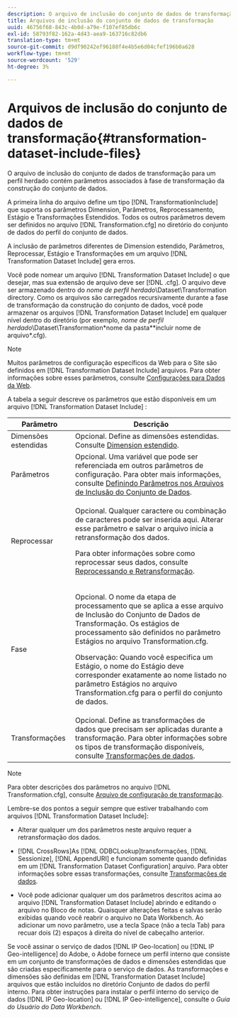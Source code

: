```yaml
---
description: O arquivo de inclusão do conjunto de dados de transformação para um perfil herdado contém parâmetros associados à fase de transformação da construção do conjunto de dados.
title: Arquivos de inclusão do conjunto de dados de transformação
uuid: 46756f68-843c-4b0d-a79e-f107ef85db6c
exl-id: 58793f82-162a-4d43-aea9-163716c82db6
translation-type: tm+mt
source-git-commit: d9df90242ef96188f4e4b5e6d04cfef196b0a628
workflow-type: tm+mt
source-wordcount: '529'
ht-degree: 3%

---
```


# Arquivos de inclusão do conjunto de dados de transformação{#transformation-dataset-include-files}

O arquivo de inclusão do conjunto de dados de transformação para um perfil herdado contém parâmetros associados à fase de transformação da construção do conjunto de dados.

A primeira linha do arquivo define um tipo [!DNL TransformationInclude] que suporta os parâmetros Dimension, Parâmetros, Reprocessamento, Estágio e Transformações Estendidos. Todos os outros parâmetros devem ser definidos no arquivo [!DNL Transformation.cfg] no diretório do conjunto de dados do perfil do conjunto de dados.

A inclusão de parâmetros diferentes de Dimension estendido, Parâmetros, Reprocessar, Estágio e Transformações em um arquivo [!DNL Transformation Dataset Include] gera erros.

Você pode nomear um arquivo [!DNL Transformation Dataset Include] o que desejar, mas sua extensão de arquivo deve ser [!DNL .cfg]. O arquivo deve ser armazenado dentro do *nome de perfil herdado*\Dataset\Transformation directory. Como os arquivos são carregados recursivamente durante a fase de transformação da construção do conjunto de dados, você pode armazenar os arquivos [!DNL Transformation Dataset Include] em qualquer nível dentro do diretório (por exemplo, *nome de perfil herdado*\Dataset\Transformation\*nome da pasta*\*incluir nome de arquivo*.cfg).

>[!NOTE]
>
>Muitos parâmetros de configuração específicos da Web para o Site são definidos em [!DNL Transformation Dataset Include] arquivos. Para obter informações sobre esses parâmetros, consulte [Configurações para Dados da Web](../../../../home/c-dataset-const-proc/c-config-web-data/c-config-web-data.md#concept-9a306b65483a484bb3f6f3c1d7e77519).

A tabela a seguir descreve os parâmetros que estão disponíveis em um arquivo [!DNL Transformation Dataset Include] :

<table id="table_7BD343888D9145BCBA889B531A4D18F8"> 
 <thead> 
  <tr> 
   <th colname="col1" class="entry"> Parâmetro </th> 
   <th colname="col2" class="entry"> Descrição </th> 
  </tr> 
 </thead>
 <tbody> 
  <tr> 
   <td colname="col1"> Dimensões estendidas </td> 
   <td colname="col2"> Opcional. Define as dimensões estendidas. Consulte <a href="../../../../home/c-dataset-const-proc/c-ex-dim/c-abt-ex-dim.md"> Dimension estendido</a>. </td> 
  </tr> 
  <tr> 
   <td colname="col1"> Parâmetros </td> 
   <td colname="col2"> Opcional. Uma variável que pode ser referenciada em outros parâmetros de configuração. Para obter mais informações, consulte <a href="../../../../home/c-dataset-const-proc/c-dataset-inc-files/c-def-param-dataset-inc-files/c-def-param-dataset-inc-files.md#concept-5ad06acc8dc44bf2a99643fafdd56b50"> Definindo Parâmetros nos Arquivos de Inclusão do Conjunto de Dados</a>. </td> 
  </tr> 
  <tr> 
   <td colname="col1"> Reprocessar </td> 
   <td colname="col2"> <p>Opcional. Qualquer caractere ou combinação de caracteres pode ser inserida aqui. Alterar esse parâmetro e salvar o arquivo inicia a retransformação dos dados. </p> <p> Para obter informações sobre como reprocessar seus dados, consulte <a href="../../../../home/c-dataset-const-proc/c-reproc-retrans/c-unst-reproc-retrans.md"> Reprocessando e Retransformação</a>. </p> </td> 
  </tr> 
  <tr> 
   <td colname="col1"> Fase </td> 
   <td colname="col2"> <p>Opcional. O nome da etapa de processamento que se aplica a esse arquivo <span class="wintitle"> de Inclusão do Conjunto de Dados de Transformação</span>. Os estágios de processamento são definidos no parâmetro Estágios no arquivo <span class="filepath"> Transformation.cfg</span>. </p> <p> <p>Observação: Quando você especifica um Estágio, o nome do Estágio deve corresponder exatamente ao nome listado no parâmetro Estágios no arquivo <span class="filepath"> Transformation.cfg</span> para o perfil do conjunto de dados. </p> </p> </td> 
  </tr> 
  <tr> 
   <td colname="col1"> Transformações </td> 
   <td colname="col2"> Opcional. Define as transformações de dados que precisam ser aplicadas durante a transformação. Para obter informações sobre os tipos de transformação disponíveis, consulte <a href="../../../../home/c-dataset-const-proc/c-data-trans/c-abt-transf.md"> Transformações de dados</a>. </td> 
  </tr> 
 </tbody> 
</table>

>[!NOTE]
>
>Para obter descrições dos parâmetros no arquivo [!DNL Transformation.cfg], consulte [Arquivo de configuração de transformação](../../../../home/c-dataset-const-proc/c-trans-config-file/c-abt-trans-config-file.md).

Lembre-se dos pontos a seguir sempre que estiver trabalhando com arquivos [!DNL Transformation Dataset Include]:

* Alterar qualquer um dos parâmetros neste arquivo requer a retransformação dos dados.
* [!DNL CrossRows]As  [!DNL ODBCLookup]transformações,  [!DNL Sessionize],  [!DNL AppendURI]  e funcionam somente quando definidas em um  [!DNL Transformation Dataset Configuration] arquivo. Para obter informações sobre essas transformações, consulte [Transformações de dados](../../../../home/c-dataset-const-proc/c-data-trans/c-abt-transf.md).

* Você pode adicionar qualquer um dos parâmetros descritos acima ao arquivo [!DNL Transformation Dataset Include] abrindo e editando o arquivo no Bloco de notas. Quaisquer alterações feitas e salvas serão exibidas quando você reabrir o arquivo no Data Workbench. Ao adicionar um novo parâmetro, use a tecla Space (não a tecla Tab) para recuar dois (2) espaços à direita do nível de cabeçalho anterior.

Se você assinar o serviço de dados [!DNL IP Geo-location] ou [!DNL IP Geo-intelligence] do Adobe, o Adobe fornece um perfil interno que consiste em um conjunto de transformações de dados e dimensões estendidas que são criadas especificamente para o serviço de dados. As transformações e dimensões são definidas em [!DNL Transformation Dataset Include] arquivos que estão incluídos no diretório Conjunto de dados do perfil interno. Para obter instruções para instalar o perfil interno do serviço de dados [!DNL IP Geo-location] ou [!DNL IP Geo-intelligence], consulte o *Guia do Usuário do Data Workbench*.
